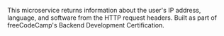 This microservice returns information about the user's IP address, language, and software from the HTTP request headers.
Built as part of freeCodeCamp's Backend Development Certification.
